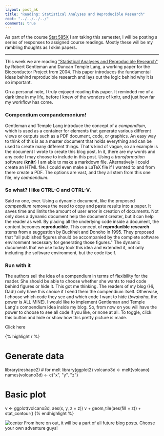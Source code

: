 ```yaml
---
layout: post_ak
title: "Reading: Statistical Analyses and Reproducible Research"
root: "../../../../"
comments: true
---
```

As part of the course [Stat 585X](http://dicook.github.io/stat585/) I am taking this semester, I will be posting a series of responses to assigned course readings. Mostly these will be my rambling thoughts as I skim papers.

****
This week we are reading ["Statistical Analyses and Reproducible Research"](http://biostats.bepress.com/bioconductor/paper2/) by Robert Gentleman and Duncan Temple Lang, a working paper for the Bioconductor Project from 2004. This paper introduces the fundamental ideas behind reproducible research and lays out the logic behind why it is so important. 

On a personal note, I truly enjoyed reading this paper. It reminded me of a dark time in my life, before I knew of the wonders of [knitr](http://yihui.name/knitr), and just how far my workflow has come.

### Compendium com**pandemonium**!
Gentleman and Temple Lang introduce the concept of a *compendium*, which is used as a container for elements that generate various different views or outputs such as a PDF document, code, or graphics. An easy way to think of this is as a master document that holds everything and can be used to create many different things. That's kind of vague, so an example is the document I wrote to create this blog post. In it, there are my words and any code I may choose to include in this post. Using a *transformation* software (**knitr**) I am able to make a markdown file. Alternatively I could create an HTML file. I could even make a LaTeX file if I wanted to and from there create a PDF. The options are vast, and they all stem from this one file, my *compendium*. 

### So what? I like CTRL-C and CTRL-V.
Said no one, ever. Using a dynamic document, like the proposed *compendium* removes the need to copy and paste results into a paper. It saves time and limits the amount of user error in creation of documents. Not only does a dynamic document help the document creater, but it can help the reader as well. By placing all the underlying code inside a document, the content becomes **reproducible**. This concept of **reproducible research** stems from a suggestion by Buckheit and Donoho in 1995. They proposed that "all published figures should be accompanied by the complete software environment necessary for generating those figures." The dynamic documents that we use today took this idea and extended it, not only including the software environment, but the code itself.

### Run with it
The authors sell the idea of a compendium in terms of flexibility for the reader. She should be able to choose whether she wants to read code behind figures or hide it. This got me thinking. The readers of my blog (Hi, Dad!) only have this choice if I send them the compendium itself. Otherwise, I choose which code they see and which code I want to hide (*bwahaha*, the power is ALL MINE). I would like to implement Gentleman and Temple Lang's compendium idea inside my blog. So, from now on you will have the power to choose to see all code if you like, or none at all. To toggle, click this button and hide or show how this pretty picture is made. 

<div id="clickme2">
  <span>
    <i class="fa fa-gear"></i>  
    Click here
  </span>
</div>

<script>
$( "#clickme2" ).click(function() {
  $( "code" ).toggle( "slow", function() {
    // Animation complete.
  });
  $( ".status" ).toggle( "slow", function() {
    // Animation complete.
  });
});
</script>

{% highlight r %}
# Generate data
library(reshape2) # for melt
library(ggplot2)
volcano3d <- melt(volcano)
names(volcano3d) <- c("x", "y", "z")

# Basic plot
v <- ggplot(volcano3d, aes(x, y, z = z))
v + geom_tile(aes(fill = z)) + stat_contour()
{% endhighlight %}

![center](../../../../../images/blog/2014-02-01-reproducible-research/unnamed-chunk-1-1.png)
From here on out, it will be a part of all future blog posts. Choose your own adventure guys!





